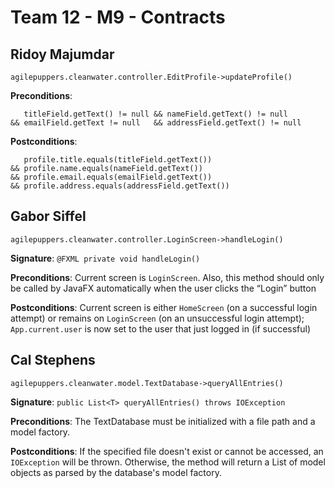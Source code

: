 
# Team 12 - M9 - Contracts


## Ridoy Majumdar

`agilepuppers.cleanwater.controller.EditProfile->updateProfile()`

**Preconditions**:

       titleField.getText() != null && nameField.getText() != null
    && emailField.getText != null   && addressField.getText() != null

**Postconditions**:

       profile.title.equals(titleField.getText())
    && profile.name.equals(nameField.getText())
    && profile.email.equals(emailField.getText())
    && profile.address.equals(addressField.getText())

## Gabor Siffel

`agilepuppers.cleanwater.controller.LoginScreen->handleLogin()`

**Signature**: `@FXML private void handleLogin()`

**Preconditions**: Current screen is `LoginScreen`. Also, this method should only be called by JavaFX automatically when the user clicks the “Login” button

**Postconditions**: Current screen is either `HomeScreen` (on a successful login attempt) or remains on `LoginScreen` (on an unsuccessful login attempt); `App.current.user` is now set to the user that just logged in (if successful)

## Cal Stephens

`agilepuppers.cleanwater.model.TextDatabase->queryAllEntries()`

**Signature**: `public List<T> queryAllEntries() throws IOException`

**Preconditions**: The TextDatabase must be initialized with a file path and a model factory.

**Postconditions**: If the specified file doesn't exist or cannot be accessed, an `IOException` will be thrown. Otherwise, the method will return a List of model objects as parsed by the database's model factory.
